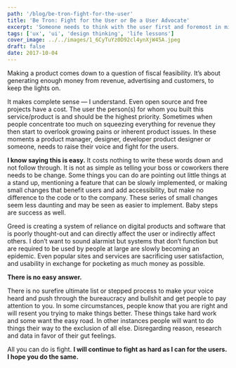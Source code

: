 ```yaml
---
path: '/blog/be-tron-fight-for-the-user'
title: 'Be Tron: Fight for the User or Be a User Advocate'
excerpt: 'Someone needs to think with the user first and foremost in mind, make that person you.'
tags: ['ux', 'ui', 'design thinking', 'life lessons']
cover_image: ../../images/1_6CyTuYz0D92cl4ynXjW45A.jpeg
draft: false
date: 2017-10-04
---
```


Making a product comes down to a question of fiscal feasibility. It’s about generating enough money from revenue, advertising and customers, to keep the lights on.

It makes complete sense — I understand. Even open source and free projects have a cost. The user the person(s) for whom you built this service/product is and should be the highest priority. Sometimes when people concentrate too much on squeezing everything for revenue they then start to overlook growing pains or inherent product issues. In these moments a product manager, designer, developer product designer or someone, needs to raise their voice and fight for the users.

**I know saying this is easy.** It costs nothing to write these words down and not follow through. It is not as simple as telling your boss or coworkers there needs to be change. Some things you can do are pointing out little things at a stand up, mentioning a feature that can be slowly implemented, or making small changes that benefit users and add accessibility, but make no difference to the code or to the company. These series of small changes seem less daunting and may be seen as easier to implement. Baby steps are success as well.

Greed is creating a system of reliance on digital products and software that is poorly thought-out and can directly affect the user or indirectly affect others. I don’t want to sound alarmist but systems that don’t function but are required to be used by people at large are slowly becoming an epidemic. Even popular sites and services are sacrificing user satisfaction, and usability in exchange for pocketing as much money as possible.

**There is no easy answer.**

There is no surefire ultimate list or stepped process to make your voice heard and push through the bureaucracy and bullshit and get people to pay attention to you. In some circumstances, people know that you are right and will resent you trying to make things better. These things take hard work and some want the easy road. In other instances people will want to do things their way to the exclusion of all else. Disregarding reason, research and data in favor of their gut feelings.

All you can do is fight. **I will continue to fight as hard as I can for the users. I hope you do the same.**